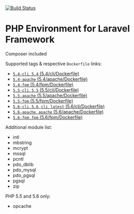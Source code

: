 [![Build Status](https://travis-ci.org/ganiutomo/docker-php-laravel.svg?branch=develop)](https://travis-ci.org/ganiutomo/docker-php-laravel)

# PHP Environment for Laravel Framework

Composer included

Supported tags & respective `Dockerfile` links:
* [`5.4-cli`,    `5.4`                    (5.4/cli/Dockerfile)   ](5.4/cli/Dockerfile)
* [`5.4-apache`                           (5.4/apache/Dockerfile)](5.4/apache/Dockerfile)
* [`5.4-fpm`                              (5.4/fpm/Dockerfile)   ](5.4/fpm/Dockerfile)
* [`5.5-cli`,    `5.5`                    (5.5/cli/Dockerfile)   ](5.5/cli/Dockerfile)
* [`5.5-apache`                           (5.5/apache/Dockerfile)](5.5/apache/Dockerfile)
* [`5.5-fpm`                              (5.5/fpm/Dockerfile)   ](5.5/fpm/Dockerfile)
* [`5.6-cli`,    `5.6`, `cli`,   `latest` (5.6/cli/Dockerfile)   ](5.6/cli/Dockerfile)
* [`5.6-apache`,        `apache`          (5.6/apache/Dockerfile)](5.6/apache/Dockerfile)
* [`5.6-fpm`,           `fpm`             (5.6/fpm/Dockerfile)   ](5.6/fpm/Dockerfile)

Additional module list:
* intl
* mbstring
* mcrypt
* mssql
* pcntl
* pdo_dblib
* pdo_mysql
* pdo_pgsql
* pgsql
* zip

PHP 5.5 and 5.6 only:
* opcache
